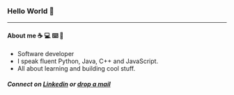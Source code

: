 ### Hello World :wave:	 
<hr></hr>

#### About me :coffee:	:computer:	:keyboard:	:ledger:	

- Software developer 
- I speak fluent Python, Java, C++ and JavaScript. 
- All about learning and building cool stuff.

##### Connect on [Linkedin](https://www.linkedin.com/in/shilpi-pandey-7a4979114/) or [drop a mail](shilpi23pandey@gmail.com)


<!--
**shilpi23pandey/shilpi23pandey** is a ✨ _special_ ✨ repository because its `README.md` (this file) appears on your GitHub profile.

Here are some ideas to get you started:

- 🔭 I’m currently working on ...
- 🌱 I’m currently learning ...
- 👯 I’m looking to collaborate on ...
- 🤔 I’m looking for help with ...
- 💬 Ask me about ...
- 📫 How to reach me: ...
- 😄 Pronouns: ...
- ⚡ Fun fact: ...
-->
